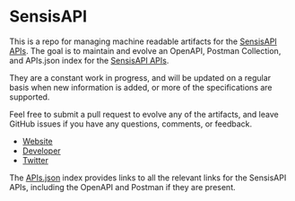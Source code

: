 # SensisAPIThis is a repo for managing machine readable artifacts for the [SensisAPI APIs](http://sensis.com.au/). The goal is to maintain and evolve an OpenAPI, Postman Collection, and APIs.json index for the [SensisAPI APIs](http://sensis.com.au/).They are a constant work in progress, and will be updated on a regular basis when new information is added, or more of the specifications are supported.Feel free to submit a pull request to evolve any of the artifacts, and leave GitHub issues if you have any questions, comments, or feedback.- [Website](http://sensis.com.au/)- [Developer](http://sensis.com.au/)- [Twitter](https://twitter.com/SensisAPI)The [APIs.json](https://github.com/api-evangelist/sensisapi/blob/master/apis.json) index provides links to all the relevant links for the SensisAPI APIs, including the OpenAPI and Postman if they are present.